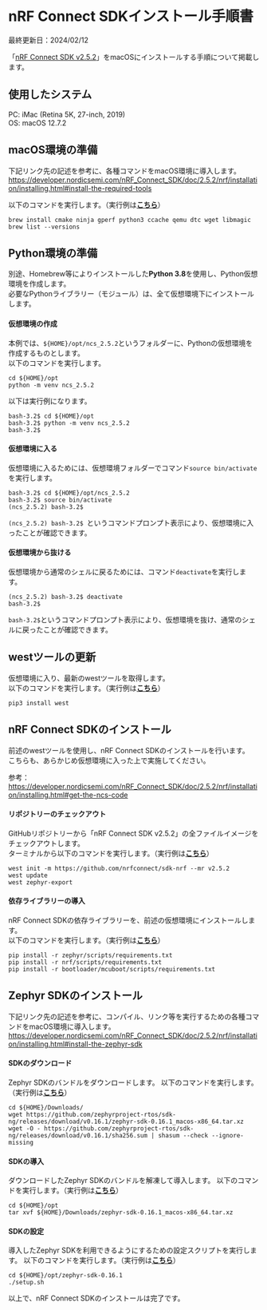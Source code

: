 # nRF Connect SDKインストール手順書

最終更新日：2024/02/12

「[nRF Connect SDK v2.5.2](https://developer.nordicsemi.com/nRF_Connect_SDK/doc/2.5.2/nrf/index.html)」をmacOSにインストールする手順について掲載します。

## 使用したシステム

PC: iMac (Retina 5K, 27-inch, 2019)<br>
OS: macOS 12.7.2

## macOS環境の準備

下記リンク先の記述を参考に、各種コマンドをmacOS環境に導入します。<br>
https://developer.nordicsemi.com/nRF_Connect_SDK/doc/2.5.2/nrf/installation/installing.html#install-the-required-tools

以下のコマンドを実行します。（実行例は<b>[こちら](logs/install_brew.log)</b>）

```
brew install cmake ninja gperf python3 ccache qemu dtc wget libmagic
brew list --versions
```

## Python環境の準備

別途、Homebrew等によりインストールした<b>Python 3.8</b>を使用し、Python仮想環境を作成します。<br>
必要なPythonライブラリー（モジュール）は、全て仮想環境下にインストールします。

#### 仮想環境の作成

本例では、`${HOME}/opt/ncs_2.5.2`というフォルダーに、Pythonの仮想環境を作成するものとします。<br>
以下のコマンドを実行します。

```
cd ${HOME}/opt
python -m venv ncs_2.5.2
```

以下は実行例になります。

```
bash-3.2$ cd ${HOME}/opt
bash-3.2$ python -m venv ncs_2.5.2
bash-3.2$
```

#### 仮想環境に入る

仮想環境に入るためには、仮想環境フォルダーでコマンド`source bin/activate`を実行します。

```
bash-3.2$ cd ${HOME}/opt/ncs_2.5.2
bash-3.2$ source bin/activate
(ncs_2.5.2) bash-3.2$
```

`(ncs_2.5.2) bash-3.2$ `というコマンドプロンプト表示により、仮想環境に入ったことが確認できます。

#### 仮想環境から抜ける

仮想環境から通常のシェルに戻るためには、コマンド`deactivate`を実行します。

```
(ncs_2.5.2) bash-3.2$ deactivate
bash-3.2$
```

`bash-3.2$`というコマンドプロンプト表示により、仮想環境を抜け、通常のシェルに戻ったことが確認できます。

## westツールの更新

仮想環境に入り、最新のwestツールを取得します。<br>
以下のコマンドを実行します。（実行例は<b>[こちら](logs/install_west.log)</b>）

```
pip3 install west
```

## nRF Connect SDKのインストール

前述のwestツールを使用し、nRF Connect SDKのインストールを行います。<br>
こちらも、あらかじめ仮想環境に入った上で実施してください。

参考：https://developer.nordicsemi.com/nRF_Connect_SDK/doc/2.5.2/nrf/installation/installing.html#get-the-ncs-code

#### リポジトリーのチェックアウト

GitHubリポジトリーから「nRF Connect SDK v2.5.2」の全ファイルイメージをチェックアウトします。<br>
ターミナルから以下のコマンドを実行します。（実行例は<b>[こちら](logs/west.log)</b>）

```
west init -m https://github.com/nrfconnect/sdk-nrf --mr v2.5.2
west update
west zephyr-export
```

#### 依存ライブラリーの導入

nRF Connect SDKの依存ライブラリーを、前述の仮想環境にインストールします。<br>
以下のコマンドを実行します。（実行例は<b>[こちら](logs/pip3.log)</b>）

```
pip install -r zephyr/scripts/requirements.txt
pip install -r nrf/scripts/requirements.txt
pip install -r bootloader/mcuboot/scripts/requirements.txt
```

## Zephyr SDKのインストール

下記リンク先の記述を参考に、コンパイル、リンク等を実行するための各種コマンドをmacOS環境に導入します。<br>
https://developer.nordicsemi.com/nRF_Connect_SDK/doc/2.5.2/nrf/installation/installing.html#install-the-zephyr-sdk

#### SDKのダウンロード

Zephyr SDKのバンドルをダウンロードします。
以下のコマンドを実行します。（実行例は<b>[こちら](logs/zephyr_sdk_dl.log)</b>）

```
cd ${HOME}/Downloads/
wget https://github.com/zephyrproject-rtos/sdk-ng/releases/download/v0.16.1/zephyr-sdk-0.16.1_macos-x86_64.tar.xz
wget -O - https://github.com/zephyrproject-rtos/sdk-ng/releases/download/v0.16.1/sha256.sum | shasum --check --ignore-missing
```

#### SDKの導入

ダウンロードしたZephyr SDKのバンドルを解凍して導入します。
以下のコマンドを実行します。（実行例は<b>[こちら](logs/zephyr_sdk_inst.log)</b>）

```
cd ${HOME}/opt
tar xvf ${HOME}/Downloads/zephyr-sdk-0.16.1_macos-x86_64.tar.xz
```

#### SDKの設定

導入したZephyr SDKを利用できるようにするための設定スクリプトを実行します。
以下のコマンドを実行します。（実行例は<b>[こちら](logs/zephyr_sdk_setup.log)</b>）

```
cd ${HOME}/opt/zephyr-sdk-0.16.1
./setup.sh
```

以上で、nRF Connect SDKのインストールは完了です。
